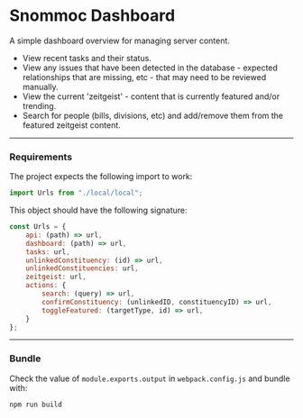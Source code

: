 # Snommoc Dashboard

A simple dashboard overview for managing server content.

-   View recent tasks and their status.
-   View any issues that have been detected in the database - expected relationships that are missing, etc - that may need to be reviewed manually.
-   View the current 'zeitgeist' - content that is currently featured and/or trending.
-   Search for people (bills, divisions, etc) and add/remove them from the featured zeitgeist content.

---

### Requirements

The project expects the following import to work:

```javascript
import Urls from "./local/local";
```

This object should have the following signature:

```javascript
const Urls = {
    api: (path) => url,
    dashboard: (path) => url,
    tasks: url,
    unlinkedConstituency: (id) => url,
    unlinkedConstituencies: url,
    zeitgeist: url,
    actions: {
        search: (query) => url,
        confirmConstituency: (unlinkedID, constituencyID) => url,
        toggleFeatured: (targetType, id) => url,
    }
};
```

---

### Bundle

Check the value of `module.exports.output` in `webpack.config.js` and bundle with:

```bash
npm run build
```
